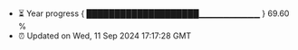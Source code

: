 - ⏳ Year progress { ████████████████████▁▁▁▁▁▁▁▁▁▁ } 69.60 %
- ⏰ Updated on Wed, 11 Sep 2024 17:17:28 GMT

